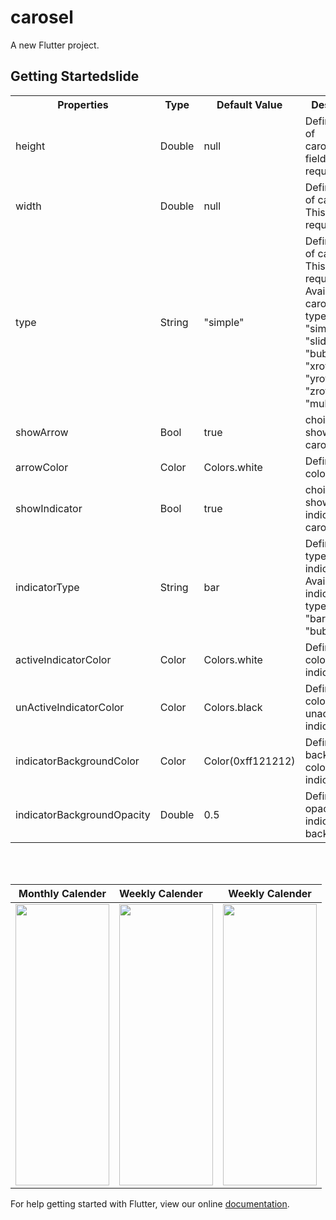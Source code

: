 # carosel

A new Flutter project.

## Getting Startedslide

<table style="width:100%">
    <tr>
        <th>Properties</th>
        <th>Type</th>
        <th>Default Value</th>
        <th>Description</th>
    </tr>
    <tr>
        <td>height</td>
        <td>Double</td>
        <td>null</td>
        <td>Defines height of carousel.This field is required</td>
    </tr>
    <tr>
        <td>width</td>
        <td>Double</td>
        <td>null</td>
        <td>Defines width of carousel. This field is required</td>
    </tr>
    <tr>
        <td>type</td>
        <td>String</td>
        <td>"simple"</td>
        <td>Defines type of carousel. This field is required<br> Available carousel types are: "simple", "slideswiper",
            "bubble", "xrotating",
            "yrotating", "zrotating", "multirotating"</br></td>
    </tr>
    <tr>
        <td>showArrow</td>
        <td>Bool</td>
        <td>true</td>
        <td>choice to show arrow in carousel</td>
    </tr>
    <tr>
        <td>arrowColor</td>
        <td>Color</td>
        <td>Colors.white</td>
        <td>Define the color of arrow</td>
    </tr>
    <tr>
        <td>showIndicator</td>
        <td>Bool</td>
        <td>true</td>
        <td>choice to show indicator in carousel</td>
    </tr>
    <tr>
        <td>indicatorType</td>
        <td>String</td>
        <td>bar</td>
        <td>Defines the type of indicator.<br> Available indicator types are: "bar", "dot", "bubble"</br></td>
    </tr>
    <tr>
        <td>activeIndicatorColor</td>
        <td>Color</td>
        <td>Colors.white</td>
        <td>Defines the color of active indicator</td>
    </tr>
    <tr>
        <td>unActiveIndicatorColor</td>
        <td>Color</td>
        <td>Colors.black</td>
        <td>Defines the color of unactive indicator</td>
    </tr>
    <tr>
        <td>indicatorBackgroundColor</td>
        <td>Color</td>
        <td>Color(0xff121212)</td>
        <td>Defines the background color of indicator</td>
    </tr>
    <tr>
        <td>indicatorBackgroundOpacity</td>
        <td>Double</td>
        <td>0.5</td>
        <td>Defines the opacity of indicator background</td>
    </tr>
</table>
<br></br>

|                        Monthly Calender                         | Weekly Calender                                                 | Weekly Calender                                                 |
| :-------------------------------------------------------------: | :-------------------------------------------------------------- | --------------------------------------------------------------- |
| <img src="gifs/simple_carousel.gif" width="150" height="450" /> | <img src="gifs/simple_carousel.gif" width="150" height="450" /> | <img src="gifs/simple_carousel.gif" width="150" height="450" /> |

For help getting started with Flutter, view our online
[documentation](https://flutter.io/).
